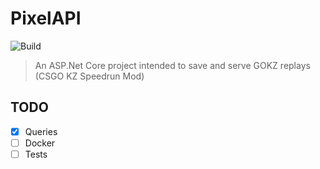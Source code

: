 # PixelAPI

![Build](https://github.com/devruto/pixelapi/workflows/.NET%20Core/badge.svg)

> An ASP.Net Core project intended to save and serve GOKZ replays (CSGO KZ Speedrun Mod)



## TODO
- [x] Queries
- [ ] Docker
- [ ] Tests